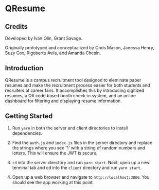 # QResume

## Credits
Developed by Ivan Olin, Grant Savage.

Originally prototyped and conceptualized by Chris Mason, Janessa Henry, Suzy Cox, Rigoberto Avila, and Amanda Chesin.

## Introduction
QResume is a campus recruitment tool designed to eleminate paper resumes and make the recruitment process easier for both students and recruiters at career fairs. It accomplishes this by introducing digitized resumes, a QR code based booth check-in system, and an online dashboard for filtering and displaying resume information.

## Getting Started
1. Run `yarn` in both the server and client directories to install dependencies. 

2. Find the `auth.js` and `index.js` files in the server directory and replace the strings where you see '1' with a string of random numbers and letters. This will ensure the JWT is secure.

3. `cd` into the server directory and run `yarn start`. Next, open up a new terminal tab and cd into the `client` directory and run `yarn start`.

4. Open up a web browser and navigate to `http://localhost:3000`. You should see the app working at this point. 
